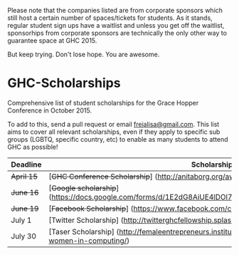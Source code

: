 Please note that the companies listed are from corporate sponsors which still host a certain number of spaces/tickets for 
students.  As it stands, regular student sign ups have a waitlist and unless you get off the waitlist, sponsorhips from 
corporate sponsors are technically the only other way to guarantee space at GHC 2015.

But keep trying. Don't lose hope. You are awesome.

# GHC-Scholarships

Comprehensive list of student scholarships for the Grace Hopper Conference in October 2015. 

To add to this, send a pull request or email freialisa@gmail.com. This list aims to cover all relevant scholarships, even if they  apply to specific sub groups (LGBTQ, specific country, etc) to enable as many students to attend GHC as possible!

| Deadline | Scholarship |
|----------|-------------|
|~~April 15~~| [~~GHC Conference Scholarship~~] (http://anitaborg.org/awards-grants/ghc-scholarship-grants/)  |
|~~June 16~~| [~~Google scholarship~~] (https://docs.google.com/forms/d/1E2dG8AiUE4lDOl7nlfi2PFvacjDT5js_f_M_elyYDQw/viewform) |
| ~~June 19~~         | [~~Facebook Scholarship~~] (https://www.facebook.com/careers/program/gracehopper2015/)|
| July 1 | [Twitter Scholarship] (http://twitterghcfellowship.splashthat.com/)
| July 30 | [Taser Scholarship] (http://femaleentrepreneurs.institute/events/grace-hopper-celebration-of-women-in-computing/) |
